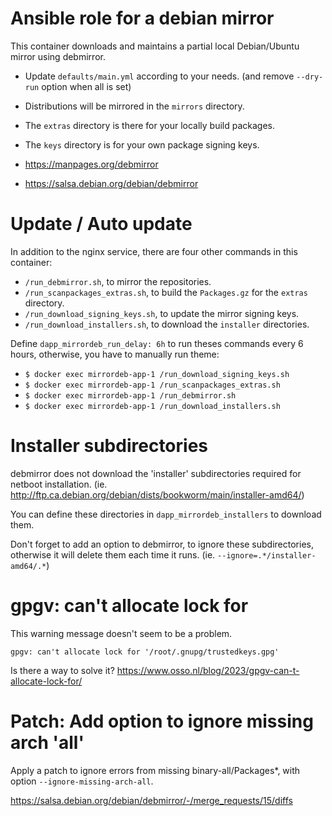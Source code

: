 # Ansible role for a debian mirror

This container downloads and maintains a partial local Debian/Ubuntu mirror using debmirror.

- Update `defaults/main.yml` according to your needs. (and remove `--dry-run` option when all is set)
- Distributions will be mirrored in the `mirrors` directory.
- The `extras` directory is there for your locally build packages.
- The `keys` directory is for your own package signing keys.

- https://manpages.org/debmirror
- https://salsa.debian.org/debian/debmirror

# Update / Auto update

In addition to the nginx service, there are four other commands in this container:

- `/run_debmirror.sh`, to mirror the repositories.
- `/run_scanpackages_extras.sh`, to build the `Packages.gz` for the `extras` directory.
- `/run_download_signing_keys.sh`, to update the mirror signing keys.
- `/run_download_installers.sh`, to download the `installer` directories.

Define `dapp_mirrordeb_run_delay: 6h` to run theses commands every 6 hours,
otherwise, you have to manually run theme:

- `$ docker exec mirrordeb-app-1 /run_download_signing_keys.sh`
- `$ docker exec mirrordeb-app-1 /run_scanpackages_extras.sh`
- `$ docker exec mirrordeb-app-1 /run_debmirror.sh`
- `$ docker exec mirrordeb-app-1 /run_download_installers.sh`

# Installer subdirectories

debmirror does not download the 'installer' subdirectories required for netboot installation.
(ie. http://ftp.ca.debian.org/debian/dists/bookworm/main/installer-amd64/)

You can define these directories in `dapp_mirrordeb_installers` to download them.

Don't forget to add an option to debmirror, to ignore these subdirectories,
otherwise it will delete them each time it runs. (ie. `--ignore=.*/installer-amd64/.*`)

# gpgv: can't allocate lock for

This warning message doesn't seem to be a problem.

`gpgv: can't allocate lock for '/root/.gnupg/trustedkeys.gpg'`

Is there a way to solve it?
https://www.osso.nl/blog/2023/gpgv-can-t-allocate-lock-for/

# Patch: Add option to ignore missing arch 'all'

Apply a patch to ignore errors from missing binary-all/Packages*, with option `--ignore-missing-arch-all`.

https://salsa.debian.org/debian/debmirror/-/merge_requests/15/diffs
